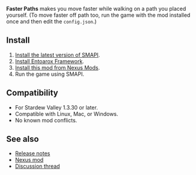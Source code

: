 **Faster Paths** makes you move faster while walking on a path you placed yourself. (To move faster
off path too, run the game with the mod installed once and then edit the `config.json`.)

## Install
1. [Install the latest version of SMAPI](https://smapi.io).
2. [Install Entoarox Framework](https://www.nexusmods.com/stardewvalley/mods/2269).
3. [Install this mod from Nexus Mods](https://www.nexusmods.com/stardewvalley/mods/2277).
4. Run the game using SMAPI.

## Compatibility
* For Stardew Valley 1.3.30 or later.
* Compatible with Linux, Mac, or Windows.
* No known mod conflicts.

## See also
* [Release notes](RELEASE-NOTES.md)
* [Nexus mod](http://www.nexusmods.com/stardewvalley/mods/2277)
* [Discussion thread](https://community.playstarbound.com/resources/smapi-faster-paths.3641/)
